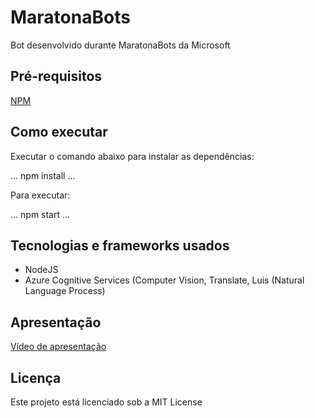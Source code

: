 # MaratonaBots
Bot desenvolvido durante MaratonaBots da Microsoft

## Pré-requisitos
[NPM](https://www.npmjs.com/get-npm)

## Como executar
Executar o comando abaixo para instalar as dependências:

...
npm install
...

Para executar:

...
npm start
...

## Tecnologias e frameworks usados
- NodeJS
- Azure Cognitive Services (Computer Vision, Translate, Luis (Natural Language Process)

## Apresentação
[Vídeo de apresentação](https://www.youtube.com/watch?v=54hccfi0bsE)

## Licença
Este projeto está licenciado sob a MIT License